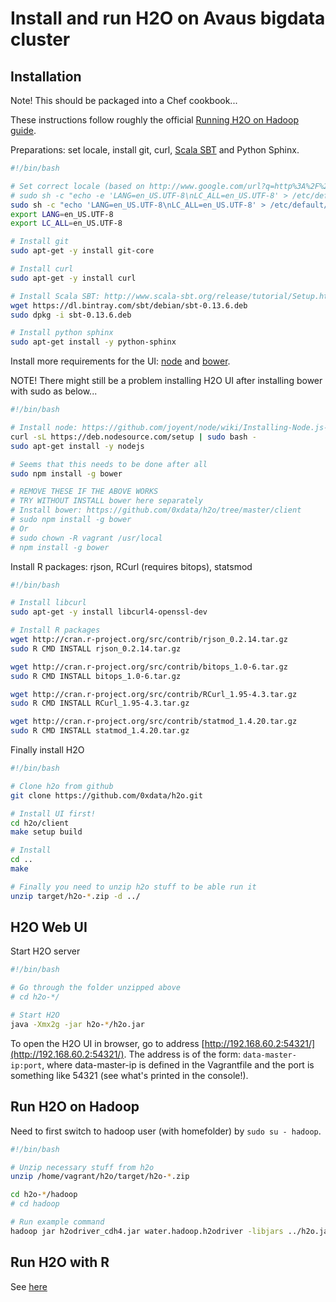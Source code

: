 # Install and run H2O on Avaus bigdata cluster

## Installation

Note! This should be packaged into a Chef cookbook...

These instructions follow roughly the official [Running H2O on Hadoop guide](http://docs.0xdata.com/deployment/hadoop_tutorial.html).

Preparations: set locale, install git, curl, [Scala SBT](http://www.scala-sbt.org/release/tutorial/Setup.html) and Python Sphinx.

```bash
#!/bin/bash

# Set correct locale (based on http://www.google.com/url?q=http%3A%2F%2Faskubuntu.com%2Fquestions%2F162391%2Fhow-do-i-fix-my-locale-issue&sa=D&sntz=1&usg=AFQjCNHqArOU_XUHwtSKPwR5tKv4NdEr4w)
# sudo sh -c "echo -e 'LANG=en_US.UTF-8\nLC_ALL=en_US.UTF-8' > /etc/default/locale"
sudo sh -c "echo 'LANG=en_US.UTF-8\nLC_ALL=en_US.UTF-8' > /etc/default/locale"
export LANG=en_US.UTF-8
export LC_ALL=en_US.UTF-8

# Install git
sudo apt-get -y install git-core

# Install curl
sudo apt-get -y install curl

# Install Scala SBT: http://www.scala-sbt.org/release/tutorial/Setup.html
wget https://dl.bintray.com/sbt/debian/sbt-0.13.6.deb
sudo dpkg -i sbt-0.13.6.deb

# Install python sphinx
sudo apt-get install -y python-sphinx
```

Install more requirements for the UI: [node](https://github.com/joyent/node/wiki/Installing-Node.js-via-package-manager) and [bower](https://github.com/0xdata/h2o/tree/master/client).

NOTE! There might still be a problem installing H2O UI after installing bower with sudo as below...

```bash
#!/bin/bash

# Install node: https://github.com/joyent/node/wiki/Installing-Node.js-via-package-manager
curl -sL https://deb.nodesource.com/setup | sudo bash -
sudo apt-get install -y nodejs

# Seems that this needs to be done after all
sudo npm install -g bower

# REMOVE THESE IF THE ABOVE WORKS
# TRY WITHOUT INSTALL bower here separately
# Install bower: https://github.com/0xdata/h2o/tree/master/client
# sudo npm install -g bower
# Or
# sudo chown -R vagrant /usr/local
# npm install -g bower
```

Install R packages: rjson, RCurl (requires bitops), statsmod

```bash
#!/bin/bash

# Install libcurl
sudo apt-get -y install libcurl4-openssl-dev

# Install R packages
wget http://cran.r-project.org/src/contrib/rjson_0.2.14.tar.gz
sudo R CMD INSTALL rjson_0.2.14.tar.gz

wget http://cran.r-project.org/src/contrib/bitops_1.0-6.tar.gz
sudo R CMD INSTALL bitops_1.0-6.tar.gz

wget http://cran.r-project.org/src/contrib/RCurl_1.95-4.3.tar.gz
sudo R CMD INSTALL RCurl_1.95-4.3.tar.gz

wget http://cran.r-project.org/src/contrib/statmod_1.4.20.tar.gz
sudo R CMD INSTALL statmod_1.4.20.tar.gz
```

Finally install H2O

```bash
#!/bin/bash

# Clone h2o from github
git clone https://github.com/0xdata/h2o.git

# Install UI first!
cd h2o/client
make setup build

# Install
cd ..
make

# Finally you need to unzip h2o stuff to be able run it
unzip target/h2o-*.zip -d ../
```


## H2O Web UI

Start H2O server

```bash
#!/bin/bash

# Go through the folder unzipped above
# cd h2o-*/

# Start H2O
java -Xmx2g -jar h2o-*/h2o.jar
```

To open the H2O UI in browser, go to address [http://192.168.60.2:54321/](http://192.168.60.2:54321/). The address is of the form: `data-master-ip:port`, where data-master-ip is defined in the Vagrantfile and the port is something like 54321 (see what's printed in the console!).

## Run H2O on Hadoop

Need to first switch to hadoop user (with homefolder) by `sudo su - hadoop`.

```bash
#!/bin/bash

# Unzip necessary stuff from h2o
unzip /home/vagrant/h2o/target/h2o-*.zip

cd h2o-*/hadoop
# cd hadoop

# Run example command
hadoop jar h2odriver_cdh4.jar water.hadoop.h2odriver -libjars ../h2o.jar -mapperXmx 1g -nodes 2 -output h20_test_output
```

## Run H2O with R

See [here](https://github.com/avaus/bigdata-examples/blob/master/R/R_H2O.md)
